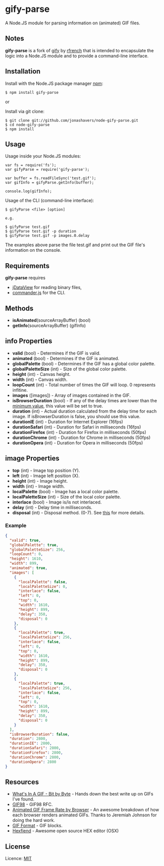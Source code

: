 # gify-parse
A Node.JS module for parsing information on (animated) GIF files.

## Notes
**gify-parse** is a fork of [gify](https://github.com/rfrench/gify) by [rfrench](https://github.com/rfrench/) that is intended to encapsulate the logic into a Node.JS module and to provide a command-line interface.

## Installation

  Install with the Node.JS package manager [npm](http://npmjs.org/):

    $ npm install gify-parse

or

  Install via git clone:

    $ git clone git://github.com/jonashavers/node-gify-parse.git
    $ cd node-gify-parse
    $ npm install
      
## Usage

  Usage inside your Node.JS modules:

    var fs = require('fs');
    var gifyParse = require('gify-parse');
    
    var buffer = fs.readFileSync('test.gif');
    var gifInfo = gifyParse.getInfo(buffer);
    
    console.log(gifInfo);
    
  Usage of the CLI (command-line interface):
  
    $ gifyParse <file> [option]
    
    e.g.
    
    $ gifyParse test.gif
    $ gifyParse test.gif -p duration
    $ gifyParse test.gif -p images.0.delay
  
The examples above parse the file test.gif and print out the GIF file's information on the console. 

## Requirements
**gify-parse** requires
* [jDataView](https://github.com/vjeux/jDataView) for reading binary files,
* [commander.js](https://github.com/visionmedia/commander.js/) for the CLI.

## Methods
* **isAnimated**(sourceArrayBuffer) (bool)
* **getInfo**(sourceArrayBuffer) (gifInfo)

## info Properties
* **valid** (bool) - Determines if the GIF is valid.
* **animated** (bool) - Determines if the GIF is animated.
* **globalPalette** (bool) - Determines if the GIF has a global color palette.
* **globalPaletteSize** (int) - Size of the global color palette.
* **height** (int) - Canvas height.
* **width** (int) - Canvas width.
* **loopCount** (int) - Total number of times the GIF will loop. 0 represents infitine.
* **images** ([images]) - Array of images contained in the GIF.
* **isBrowserDuration** (bool) - If any of the delay times are lower than the [minimum value](http://nullsleep.tumblr.com/post/16524517190/animated-gif-minimum-frame-delay-browser-compatibility), this value will be set to true.
* **duration** (int) - Actual duration calculated from the delay time for each image. If isBrowserDuration is false, you should use this value.
* **durationIE** (int) - Duration for Internet Explorer (16fps)
* **durationSafari** (int) - Duration for Safari in milliseconds (16fps)
* **durationFirefox** (int) - Duration for Firefox in milliseconds (50fps)
* **durationChrome** (int) - Duration for Chrome in milliseconds (50fps)
* **durationOpera** (int) - Duration for Opera in milliseconds (50fps)

## image Properties
* **top** (int) - Image top position (Y).
* **left** (int) - Image left position (X).
* **height** (int) - Image height.
* **width** (int) - Image width.
* **localPalette** (bool) - Image has a local color palette.
* **localPaletteSize** (int) - Size of the local color palette.
* **interlace** (bool) - Image is/is not interlaced.
* **delay** (int) - Delay time in milliseconds.
* **disposal** (int) - Disposal method. (0-7). See [this](http://www.w3.org/Graphics/GIF/spec-gif89a.txt) for more details.

### Example
``` json
{
  "valid": true,
  "globalPalette": true,
  "globalPaletteSize": 256,
  "loopCount": 0,
  "height": 1610,
  "width": 899,
  "animated": true,
  "images": [
    {
      "localPalette": false,
      "localPaletteSize": 0,
      "interlace": false,
      "left": 0,
      "top": 0,
      "width": 1610,
      "height": 899,
      "delay": 350,
      "disposal": 0
    },
    {
      "localPalette": true,
      "localPaletteSize": 256,
      "interlace": false,
      "left": 0,
      "top": 0,
      "width": 1610,
      "height": 899,
      "delay": 350,
      "disposal": 0
    },
    {
      "localPalette": true,
      "localPaletteSize": 256,
      "interlace": false,
      "left": 0,
      "top": 0,
      "width": 1610,
      "height": 899,
      "delay": 350,
      "disposal": 0
    }
  ],
  "isBrowserDuration": false,
  "duration": 2800,
  "durationIE": 2800,
  "durationSafari": 2800,
  "durationFirefox": 2800,
  "durationChrome": 2800,
  "durationOpera": 2800
}
```

## Resources
* [What's In A GIF - Bit by Byte](http://www.matthewflickinger.com/lab/whatsinagif/bits_and_bytes.asp) - Hands down the best write up on GIFs I've found.
* [GIF98](http://www.w3.org/Graphics/GIF/spec-gif89a.txt) - GIF98 RFC.
* [Animated GIF Frame Rate by Browser](http://nullsleep.tumblr.com/post/16524517190/animated-gif-minimum-frame-delay-browser-compatibility) - An awesome breakdown of how each browser renders animated GIFs. Thanks to Jeremiah Johnson for doing the hard work.
* [GIF Format](http://www.onicos.com/staff/iz/formats/gif.html) - GIF blocks.
* [Hexfiend](http://ridiculousfish.com/hexfiend/) - Awesome open source HEX editor (OSX)

## License
Licence: [MIT](LICENSE)